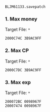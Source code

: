 # 

`BLJM61133.savepatch`

### 1. Max money

Target File: `*`

```
2000C74C 3B9AC9FF
```

### 2. Max CP

Target File: `*`

```
2000C7DC 3B9AC9FF
```

### 3. Max exp

Target File: `*`

```
200072BC 0098967F
20007474 0098967F
```

